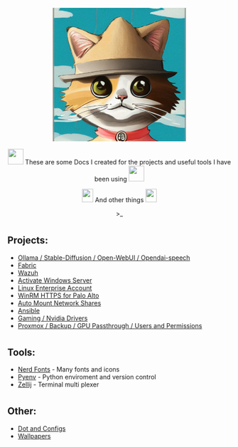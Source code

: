 <p align="center">
<img width="300" height="300" src="https://github.com/ebelious/Self-Hosted/blob/main/Images/fedora%20Cat.png">
</p>

<p align="center">
<img width="35" height="35"src="https://github.com/user-attachments/assets/c85b65fa-a129-4ad9-afa0-6dbf0f9d1978">  These are some Docs I created for the projects and useful tools I have been using  <img width="35" height="35"src="https://github.com/user-attachments/assets/c85b65fa-a129-4ad9-afa0-6dbf0f9d1978">
</p>
<p align="center">
<img width="25" height="30"src="https://github.com/user-attachments/assets/2ff7e1e4-dc77-4f49-8ff3-b81171fdc879">  And other things  <img width="25" height="30"src="https://github.com/user-attachments/assets/2ff7e1e4-dc77-4f49-8ff3-b81171fdc879">
</p>
<p align="center">
>_
</p>

#
## Projects: 
- [Ollama / Stable-Diffusion / Open-WebUI / Opendai-speech](https://github.com/ebelious/Self-Hosted/blob/main/Install%20Open-WebUI%20with%20local%20hosted%20Ollama%20-%20Linux.md)
- [Fabric](https://github.com/ebelious/Self-Hosted/blob/main/Fabric.md)
- [Wazuh](https://github.com/ebelious/Self-Hosted/blob/main/Wazuh.md)
- [Activate Windows Server](https://github.com/ebelious/Self-Hosted/blob/main/Activate%20Windows%20Server.md)
- [Linux Enterprise Account]()
- [WinRM HTTPS for Palo Alto](https://github.com/ebelious/Self-Hosted/blob/main/WinRM%20HTTPS%20for%20Palo%20Alto.md)
- [Auto Mount Network Shares](https://github.com/ebelious/Self-Hosted/blob/main/Auto%20Mount%20Network%20Shares.md)
- [Ansible](https://github.com/ebelious/Self-Hosted/blob/main/Ansible.md)
- [Gaming / Nvidia Drivers](https://github.com/ebelious/Self-Hosted/blob/main/Gaming.md)
- [Proxmox / Backup / GPU Passthrough / Users and Permissions](https://github.com/ebelious/Self-Hosted/blob/main/Proxmox.md)
  
#
## Tools:

- [Nerd Fonts](https://github.com/ebelious/Self-Hosted/blob/main/Nerd%20Fonts.md) - Many fonts and icons
- [Pyenv](https://github.com/ebelious/Self-Hosted/blob/main/pyenv.md) - Python enviroment and version control
- [Zellij](https://github.com/ebelious/Self-Hosted/blob/main/zellij.md) - Terminal multi plexer


#
## Other:
- [Dot and Configs](https://github.com/ebelious/Self-Hosted/tree/main/Config_Files)
- [Wallpapers](https://github.com/ebelious/Self-Hosted/tree/main/Wallpapers)
